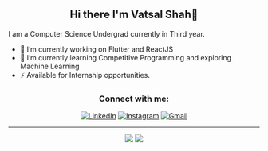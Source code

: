 <div align="center"><h2>Hi there I'm Vatsal Shah👋</h3></div>

I am a Computer Science Undergrad currently in Third year.
- 🔭 I’m currently working on Flutter and ReactJS
- 🌱 I’m currently learning Competitive Programming and exploring Machine Learning
- ⚡ Available for Internship opportunities.

<div align="center"><h3>Connect with me:</h3></div>

<p align="center">
	<a href="https://www.linkedin.com/in/vatsal-shah-b791701b6/"><img src="https://img.shields.io/badge/linkedin-%230077B5.svg?&style=for-the-badge&logo=linkedin&logoColor=white" alt="LinkedIn"></a>
	<a href="https://www.instagram.com/vshah3376/"><img src="https://img.shields.io/badge/instagram-%23E4405F.svg?&style=for-the-badge&logo=instagram&logoColor=white" alt="Instagram" /></a>
	<a href="mailto:vshah3376@gmail.com"><img src="https://img.shields.io/badge/-vshah3376@gmail.com-c14438?style=for-the-badge&logo=Gmail&logoColor=white" alt="Gmail" /></a>
</p>

---

<p align="center">
    <img src="https://github-readme-stats.vercel.app/api?username=vshah3376&hide=prs&show_icons=true&title_color=3380C4&icon_color=3380C4&text_color=edf2f7&bg_color=151515" />
    <img src="https://github-readme-streak-stats.herokuapp.com/?user=vshah3376&theme=dark" />
</p>
